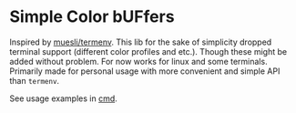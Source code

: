 # Simple Color bUFfers

Inspired by [muesli/termenv](https://github.com/muesli/termenv). This lib for the sake of simplicity dropped terminal support (different color profiles and etc.). Though these might be added without problem. For now works for linux and some terminals. Primarily made for personal usage with more convenient and simple API than `termenv`.

See usage examples in [cmd](./cmd/).
